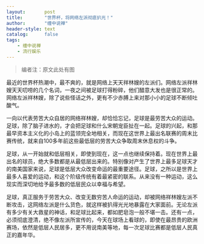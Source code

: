 ```yaml
---
layout:       post
title:        "世界杯，将网络左派彻底扒光！"
author:       "缠中说禅"
header-style: text
catalog:      false
tags:
    - 缠中说禅
    - 流行娱乐
---
```


> 编者注：原文此处有图



最近的世界杯热潮中，最不爽的，就是网络上天天祥林嫂的左派们。网络左派祥林嫂天天叨唠的几个名词，一夜之间被足球打得粉碎，他们醋意大发也是很正常的。网络左派祥林嫂，除了说些怪话之外，更有不少赤膊上来对那小小的足球不断倾吐酸气。



一向以代表劳苦大众自居的网络祥林嫂，却恰恰忘记，足球是最劳苦大众的运动。足球，除了脑子进水的，才会把足球和什么宋朝宠臣扯在一起。足球的兴起，和那最早资本主义化的小岛上的蓝领完全地相关，而现在这世界上最出名联赛的周末比赛传统，就来自100多年前这些最低层的劳苦大众争取周末休息权的斗争。



足球，从一开始就和低层相关，即使到现在，这一点也继续保持着。现在世界上最出名的球员，绝大多数都是从最低层出来的。特别像对产生了世界上最多足球天才的南美国家来说，足球是低层大众改变命运的最重要途径。足球，之所以是世界上最多人喜爱的运动，和这个阶级传统有着最紧密的联系。从来没有一种运动，这么现实而深切地给予最多数的低层民众以幸福与希望。



足球，真正服务于劳苦大众、改变无数穷苦人命运的运动，却被网络祥林嫂左派不断攻击，这网络左派是什么货色，就这样被扒得光光地暴露在大家面前。无论左派有多少有关大救星的神话，和足球比起来，都如肥皂泡一般不堪一击。还有一点，必须彻底澄清，绝不像左派所宣传的，今天在球场上看球的，即使在最昂贵的欧洲赛场，依然是低层人民居多，更不用说南美等地，每一次足球比赛都是低层人民真正的嘉年华。
